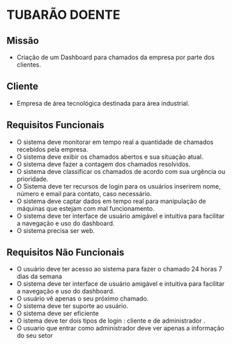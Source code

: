 # TUBARÃO DOENTE

## Missão
- Criação de um Dashboard para chamados da empresa por parte dos clientes.
## Cliente
- Empresa de área tecnológica destinada para área industrial.
## Requisitos Funcionais
- O sistema deve monitorar em tempo real a quantidade de chamados recebidos pela empresa.
- O sistema deve exibir os chamados abertos e sua situação atual.
- O sistema deve fazer a contagem dos chamados resolvidos.
- O sistema deve classificar os chamados de acordo com sua urgência ou prioridade.
- O Sistema deve ter recursos de login para os usuários inserirem nome, número e email para contato, caso necessário.
- O sistema deve captar dados em tempo real para manipulação de máquinas que estejam com mal funcionamento.
- O sistema deve ter interface de usuário amigável e intuitiva para facilitar a navegação e uso do dashboard.
- O sistema precisa ser web.


## Requisitos Não Funcionais
- O usuário deve ter acesso  ao sistema para fazer o chamado 24 horas 7 dias da semana 
- O sistema deve ter interface de usuário amigável e intuitiva para facilitar a navegação e uso do dashboard.
- O usuário vê apenas o seu próximo chamado.
- O sistema deve ter suporte ao usuário.
- O sistema deve ser eficiente 
- O istema deve ter dois tipos de login : cliente  e de administrador . 
- O  usuario que entrar como administrador deve  ver apenas a informação do seu  setor 
